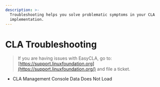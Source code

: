 ```yaml
---
description: >-
  Troubleshooting helps you solve problematic symptoms in your CLA
  implementation.
---
```


# CLA Troubleshooting

> If you are having issues with EasyCLA, go to: [https://support.linuxfoundation.org](https://support.linuxfoundation.org/) and file a ticket.

* CLA Management Console Data Does Not Load

